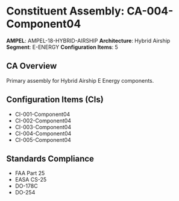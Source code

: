 # Constituent Assembly: CA-004-Component04

**AMPEL**: AMPEL-18-HYBRID-AIRSHIP
**Architecture**: Hybrid Airship
**Segment**: E-ENERGY
**Configuration Items**: 5

## CA Overview
Primary assembly for Hybrid Airship E Energy components.

## Configuration Items (CIs)
- CI-001-Component04
- CI-002-Component04
- CI-003-Component04
- CI-004-Component04
- CI-005-Component04

## Standards Compliance
- FAA Part 25
- EASA CS-25
- DO-178C
- DO-254
